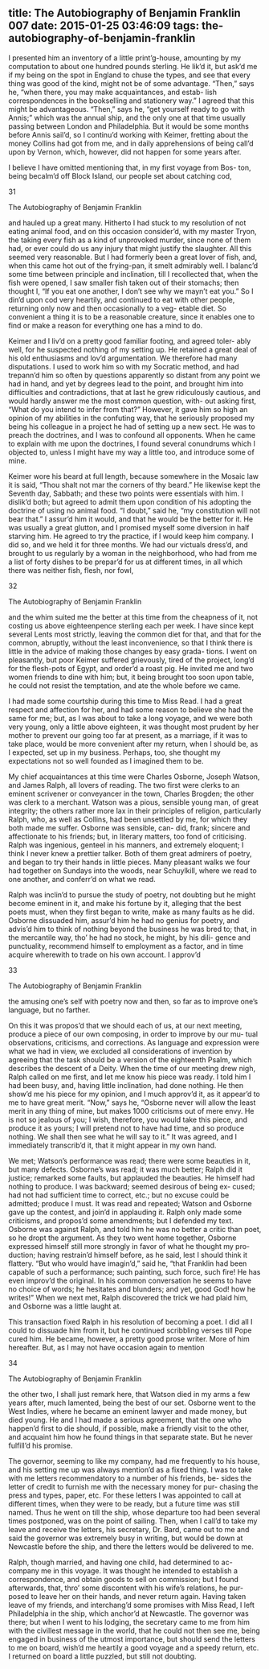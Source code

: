 title: The Autobiography of Benjamin Franklin 007
date: 2015-01-25 03:46:09
tags: the-autobiography-of-benjamin-franklin
---

I presented him an inventory of a little print’g-house, amounting by my computation to about one hundred pounds sterling. He lik’d it, but ask’d me if my being on the spot in England to chuse the types, and see that every thing was good of the kind, might not be of some advantage. “Then,” says he, “when there, you may make acquaintances, and estab- lish correspondences in the bookselling and stationery way.” I agreed that this might be advantageous. “Then,” says he, “get yourself ready to go with Annis;” which was the annual ship, and the only one at that time usually passing between London and Philadelphia. But it would be some months before Annis sail’d, so I continu’d working with Keimer, fretting about the money Collins had got from me, and in daily apprehensions of being call’d upon by Vernon, which, however, did not happen for some years after.

I believe I have omitted mentioning that, in my first voyage from Bos- ton, being becalm’d off Block Island, our people set about catching cod,

31

The Autobiography of Benjamin Franklin

and hauled up a great many. Hitherto I had stuck to my resolution of not eating animal food, and on this occasion consider’d, with my master Tryon, the taking every fish as a kind of unprovoked murder, since none of them had, or ever could do us any injury that might justify the slaughter. All this seemed very reasonable. But I had formerly been a great lover of fish, and, when this came hot out of the frying-pan, it smelt admirably well. I balanc’d some time between principle and inclination, till I recollected that, when the fish were opened, I saw smaller fish taken out of their stomachs; then thought I, “If you eat one another, I don’t see why we mayn’t eat you.” So I din’d upon cod very heartily, and continued to eat with other people, returning only now and then occasionally to a veg- etable diet. So convenient a thing it is to be a reasonable creature, since it enables one to find or make a reason for everything one has a mind to do.

Keimer and I liv’d on a pretty good familiar footing, and agreed toler- ably well, for he suspected nothing of my setting up. He retained a great deal of his old enthusiasms and lov’d argumentation. We therefore had many disputations. I used to work him so with my Socratic method, and had trepann’d him so often by questions apparently so distant from any point we had in hand, and yet by degrees lead to the point, and brought him into difficulties and contradictions, that at last he grew ridiculously cautious, and would hardly answer me the most common question, with- out asking first, “What do you intend to infer from that?” However, it gave him so high an opinion of my abilities in the confuting way, that he seriously proposed my being his colleague in a project he had of setting up a new sect. He was to preach the doctrines, and I was to confound all opponents. When he came to explain with me upon the doctrines, I found several conundrums which I objected to, unless I might have my way a little too, and introduce some of mine.

Keimer wore his beard at full length, because somewhere in the Mosaic law it is said, “Thou shalt not mar the corners of thy beard.” He likewise kept the Seventh day, Sabbath; and these two points were essentials with him. I dislik’d both; but agreed to admit them upon condition of his adopting the doctrine of using no animal food. “I doubt,” said he, “my constitution will not bear that.” I assur’d him it would, and that he would be the better for it. He was usually a great glutton, and I promised myself some diversion in half starving him. He agreed to try the practice, if I would keep him company. I did so, and we held it for three months. We had our victuals dress’d, and brought to us regularly by a woman in the neighborhood, who had from me a list of forty dishes to be prepar’d for us at different times, in all which there was neither fish, flesh, nor fowl,

32

The Autobiography of Benjamin Franklin

and the whim suited me the better at this time from the cheapness of it, not costing us above eighteenpence sterling each per week. I have since kept several Lents most strictly, leaving the common diet for that, and that for the common, abruptly, without the least inconvenience, so that I think there is little in the advice of making those changes by easy grada- tions. I went on pleasantly, but poor Keimer suffered grievously, tired of the project, long’d for the flesh-pots of Egypt, and order’d a roast pig. He invited me and two women friends to dine with him; but, it being brought too soon upon table, he could not resist the temptation, and ate the whole before we came.

I had made some courtship during this time to Miss Read. I had a great respect and affection for her, and had some reason to believe she had the same for me; but, as I was about to take a long voyage, and we were both very young, only a little above eighteen, it was thought most prudent by her mother to prevent our going too far at present, as a marriage, if it was to take place, would be more convenient after my return, when I should be, as I expected, set up in my business. Perhaps, too, she thought my expectations not so well founded as I imagined them to be.

My chief acquaintances at this time were Charles Osborne, Joseph Watson, and James Ralph, all lovers of reading. The two first were clerks to an eminent scrivener or conveyancer in the town, Charles Brogden; the other was clerk to a merchant. Watson was a pious, sensible young man, of great integrity; the others rather more lax in their principles of religion, particularly Ralph, who, as well as Collins, had been unsettled by me, for which they both made me suffer. Osborne was sensible, can- did, frank; sincere and affectionate to his friends; but, in literary matters, too fond of criticising. Ralph was ingenious, genteel in his manners, and extremely eloquent; I think I never knew a prettier talker. Both of them great admirers of poetry, and began to try their hands in little pieces. Many pleasant walks we four had together on Sundays into the woods, near Schuylkill, where we read to one another, and conferr’d on what we read.

Ralph was inclin’d to pursue the study of poetry, not doubting but he might become eminent in it, and make his fortune by it, alleging that the best poets must, when they first began to write, make as many faults as he did. Osborne dissuaded him, assur’d him he had no genius for poetry, and advis’d him to think of nothing beyond the business he was bred to; that, in the mercantile way, tho’ he had no stock, he might, by his dili- gence and punctuality, recommend himself to employment as a factor, and in time acquire wherewith to trade on his own account. I approv’d

33

The Autobiography of Benjamin Franklin

the amusing one’s self with poetry now and then, so far as to improve one’s language, but no farther.

On this it was propos’d that we should each of us, at our next meeting, produce a piece of our own composing, in order to improve by our mu- tual observations, criticisms, and corrections. As language and expression were what we had in view, we excluded all considerations of invention by agreeing that the task should be a version of the eighteenth Psalm, which describes the descent of a Deity. When the time of our meeting drew nigh, Ralph called on me first, and let me know his piece was ready. I told him I had been busy, and, having little inclination, had done nothing. He then show’d me his piece for my opinion, and I much approv’d it, as it appear’d to me to have great merit. “Now,” says he, “Osborne never will allow the least merit in any thing of mine, but makes 1000 criticisms out of mere envy. He is not so jealous of you; I wish, therefore, you would take this piece, and produce it as yours; I will pretend not to have had time, and so produce nothing. We shall then see what he will say to it.” It was agreed, and I immediately transcrib’d it, that it might appear in my own hand.

We met; Watson’s performance was read; there were some beauties in it, but many defects. Osborne’s was read; it was much better; Ralph did it justice; remarked some faults, but applauded the beauties. He himself had nothing to produce. I was backward; seemed desirous of being ex- cused; had not had sufficient time to correct, etc.; but no excuse could be admitted; produce I must. It was read and repeated; Watson and Osborne gave up the contest, and join’d in applauding it. Ralph only made some criticisms, and propos’d some amendments; but I defended my text. Osborne was against Ralph, and told him he was no better a critic than poet, so he dropt the argument. As they two went home together, Osborne expressed himself still more strongly in favor of what he thought my pro- duction; having restrain’d himself before, as he said, lest I should think it flattery. “But who would have imagin’d,” said he, “that Franklin had been capable of such a performance; such painting, such force, such fire! He has even improv’d the original. In his common conversation he seems to have no choice of words; he hesitates and blunders; and yet, good God! how he writes!” When we next met, Ralph discovered the trick we had plaid him, and Osborne was a little laught at.

This transaction fixed Ralph in his resolution of becoming a poet. I did all I could to dissuade him from it, but he continued scribbling verses till Pope cured him. He became, however, a pretty good prose writer. More of him hereafter. But, as I may not have occasion again to mention

34

The Autobiography of Benjamin Franklin

the other two, I shall just remark here, that Watson died in my arms a few years after, much lamented, being the best of our set. Osborne went to the West Indies, where he became an eminent lawyer and made money, but died young. He and I had made a serious agreement, that the one who happen’d first to die should, if possible, make a friendly visit to the other, and acquaint him how he found things in that separate state. But he never fulfill’d his promise.

The governor, seeming to like my company, had me frequently to his house, and his setting me up was always mention’d as a fixed thing. I was to take with me letters recommendatory to a number of his friends, be- sides the letter of credit to furnish me with the necessary money for pur- chasing the press and types, paper, etc. For these letters I was appointed to call at different times, when they were to be ready, but a future time was still named. Thus he went on till the ship, whose departure too had been several times postponed, was on the point of sailing. Then, when I call’d to take my leave and receive the letters, his secretary, Dr. Bard, came out to me and said the governor was extremely busy in writing, but would be down at Newcastle before the ship, and there the letters would be delivered to me.

Ralph, though married, and having one child, had determined to ac- company me in this voyage. It was thought he intended to establish a correspondence, and obtain goods to sell on commission; but I found afterwards, that, thro’ some discontent with his wife’s relations, he pur- posed to leave her on their hands, and never return again. Having taken leave of my friends, and interchang’d some promises with Miss Read, I left Philadelphia in the ship, which anchor’d at Newcastle. The governor was there; but when I went to his lodging, the secretary came to me from him with the civillest message in the world, that he could not then see me, being engaged in business of the utmost importance, but should send the letters to me on board, wish’d me heartily a good voyage and a speedy return, etc. I returned on board a little puzzled, but still not doubting.

